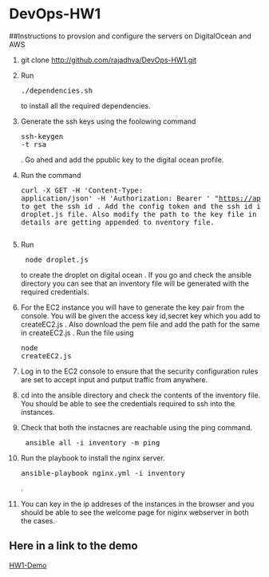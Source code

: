 # DevOps-HW1

##Instructions to provsion and configure the servers on DigitalOcean and AWS

1. git clone http://github.com/rajadhva/DevOps-HW1.git

2. Run <pre>./dependencies.sh</pre> to install all the required dependencies. 

3. Generate the ssh keys using the foolowing command <pre>ssh-keygen -t rsa</pre> . Go ahed and add the ppublic key to the digital ocean profile.

4. Run the command <pre>curl -X GET -H 'Content-Type: application/json' -H 'Authorization: Bearer <Your Access token>' "https://api.digitalocean.com/v2/account/keys"</pre> to get the ssh id . Add the config token and the ssh id into the droplet.js file. Also modify the path to the key file in the line where details are getting appended to nventory file. 

5. Run <pre> node droplet.js</pre> to create the droplet on digital ocean . If you go and check the ansible directory you can see that an inventory file will be generated with the required credentials.

6. For the EC2 instance you will have to generate the key pair from the console. You will be given the access key id,secret key which you add to createEC2.js . Also download the pem file and add the path for the same in createEC2.js . Run the file using <pre>node createEC2.js</pre>

7. Log in to the EC2 console to ensure that the security configuration rules are set to accept input and putput traffic from anywhere. 

8. cd into the ansible directory and check the contents of the inventory file. You should be able to see the credentials required to ssh into the instances.

9. Check that both the instacnes are reachable using the ping command. <pre> ansible all -i inventory -m ping</pre> 

10. Run the playbook to install the nginx server. <pre>ansible-playbook nginx.yml -i inventory</pre>.

11. You can key in the ip addreses of the instances in the browser and you should be able to see the welcome page for niginx webserver in both the cases.

## Here in a link to the demo
[HW1-Demo](https://youtu.be/E1yeiKIPTOI)
